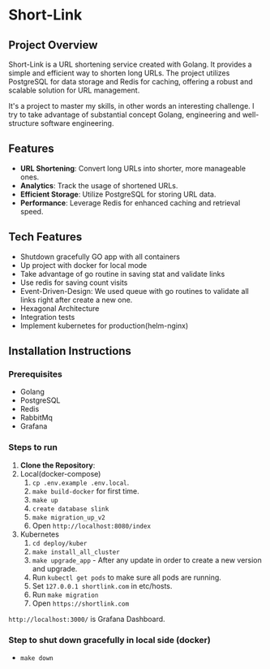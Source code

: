 # Short-Link

## Project Overview
Short-Link is a URL shortening service created with Golang. It provides a simple and efficient way to shorten long URLs. The project utilizes PostgreSQL for data storage and Redis for caching, offering a robust and scalable solution for URL management.

It's a project to master my skills, in other words an interesting challenge. 
I try to take advantage of substantial concept Golang, engineering and well-structure software engineering.

## Features
- **URL Shortening**: Convert long URLs into shorter, more manageable ones.
- **Analytics**: Track the usage of shortened URLs.
- **Efficient Storage**: Utilize PostgreSQL for storing URL data.
- **Performance**: Leverage Redis for enhanced caching and retrieval speed.

## Tech Features

- Shutdown gracefully GO app with all containers
- Up project with docker for local mode
- Take advantage of go routine in saving stat and validate links
- Use redis for saving count visits
- Event-Driven-Design: We used queue with go routines to validate all links right after create a new one. 
- Hexagonal Architecture
- Integration tests
- Implement kubernetes for production(helm-nginx)

## Installation Instructions

### Prerequisites
- Golang
- PostgreSQL
- Redis
- RabbitMq
- Grafana

### Steps to run

1. **Clone the Repository**:
2. Local(docker-compose)
   1. `cp .env.example .env.local`.
   2. `make build-docker` for first time.
   3. `make up`
   3. `create database slink`
   4. `make migration_up_v2`
   5. Open `http://localhost:8080/index`
3. Kubernetes
   1. `cd deploy/kuber`
   2. `make install_all_cluster`
   3. `make upgrade_app` - After any update in order to create a new version and upgrade.
   4. Run `kubectl get pods` to make sure all pods are running.
   5. Set `127.0.0.1 shortlink.com` in etc/hosts.
   6. Run `make migration`
   7. Open `https://shortlink.com`

`http://localhost:3000/` is Grafana Dashboard. 

### Step to shut down gracefully in local side (docker)

- `make down`
